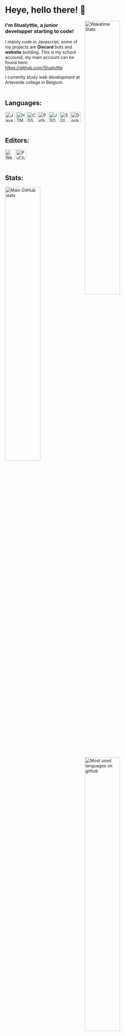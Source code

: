 # Heye, hello there! 👋

<a target="_blank" href="https://wakatime.com/Stualyttle"><img align="right" width="48%" src="https://github-readme-stats.vercel.app/api/wakatime?username=Stualyttle&bg_color=1d1f21&text_color=c9cacc" alt="Wakatime Stats"></a>
### I'm Stualyttle, a junior developper starting to code!
I mainly code in Javascript, some of my projects are **Discord** bots and **website** building.
This is my school accound, my main account can be found here: https://github.com/Stualyttle

I currently study web development at Artevelde college in Belgium.
<br> 
<br> 

## Languages:
<a target="_blank" href="https://www.ecma-international.org/publications-and-standards/standards/"><img align="left" alt="JavaScript" height="33px" src="https://f.lyttle.it/DuaNti2sbq.png"></a>
<a target="_blank" href="https://html.spec.whatwg.org/"><img align="left" alt="HTML" height="33px" src="https://f.lyttle.it/wZs7ssJ5e2.png"></a>
<a target="_blank" href="https://www.w3.org/TR/CSS/#css"><img align="left" alt="CSS" height="33px" src="https://f.lyttle.it/HqcyCljrcu.png"></a>
<a target="_blank" href="https://www.python.org/"><img align="left" alt="Python" height="33px" src="https://f.lyttle.it/AyopWNjiUL.png"></a>
<a target="_blank" href="https://www.json.org/json-en.html"><img align="left" alt="JSON" height="33px" src="https://f.lyttle.it/6H0dUROCBL.png"></a>
<a target="_blank" href="https://www.iso.org/standard/63555.html"><img align="left" alt="SQL" height="33px" src="https://f.lyttle.it/T3pVq8aOEj.png"></a>
<a target="_blank" href="https://www.docker.com/"><img align="left" alt="Docker" height="33px" src="https://f.lyttle.it/RuweCl7dut.png"></a>
<br>
<br>
<br>

## Editors:
<a target="_blank" href="https://www.jetbrains.com/webstorm/"><img align="left" alt="Webstorm" height="33px" src="https://f.lyttle.it/XjRD5IpQrb.png"></a>
<a target="_blank" href="https://www.jetbrains.com/pycharm/"><img align="left" alt="PyCharm" height="33px" src="https://f.lyttle.it/TPWQeBjdEC.png"></a>
<br>
<br>
<br>

## Stats:
<a target="_blank" href="https://www.stualyttle.com">
  <img width="48%" src="https://github-readme-stats.vercel.app/api?username=pgm-kilidebo&bg_color=1d1f21&text_color=c9cacc&show_icons=true" alt="Main GitHub stats">
  <img align="right" width="48%" src="https://github-readme-stats.vercel.app/api/top-langs/?username=pgm-kilidebo&layout=compact&bg_color=1d1f21&text_color=c9cacc" alt="Most used languages on github">
</a>

